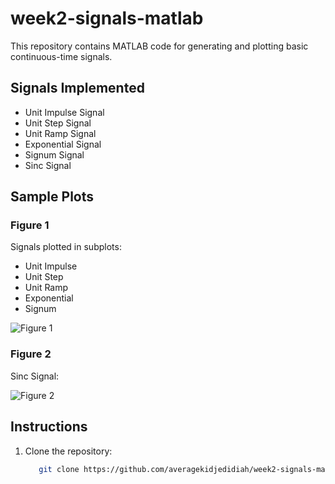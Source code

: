 # week2-signals-matlab

This repository contains MATLAB code for generating and plotting basic continuous-time signals.

## Signals Implemented
- Unit Impulse Signal  
- Unit Step Signal  
- Unit Ramp Signal  
- Exponential Signal  
- Signum Signal  
- Sinc Signal  

## Sample Plots

### Figure 1
Signals plotted in subplots:
- Unit Impulse
- Unit Step
- Unit Ramp
- Exponential
- Signum

![Figure 1](Figure1.png)

### Figure 2
Sinc Signal:

![Figure 2](Figure2.png)

## Instructions

1. Clone the repository:
   ```bash
      git clone https://github.com/averagekidjedidiah/week2-signals-matlab.git
